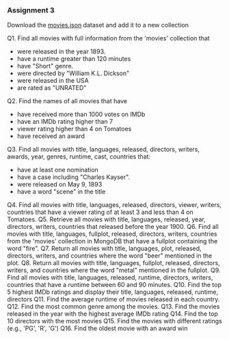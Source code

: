 ### Assignment 3


Download the [movies.json](https://github.com/smaranjitghose/ParulUniversityMEAN/blob/main/practice_problems/datasets/movies.json) dataset and add it to a new collection


Q1. Find all movies with full information from the 'movies' collection that 

 - were released in the year 1893.
 - have	a runtime greater than 120 minutes
 - have "Short" genre.
 - were directed by "William K.L. Dickson"
 - were released in the USA
 - are rated as "UNRATED"

Q2. Find the names of all  movies that have

 - have received more than 1000 votes on IMDb
 - have an IMDb rating higher than 7
 - viewer rating higher than 4 on Tomatoes
 - have received an award

Q3. Find all movies with title, languages, released, directors, writers, awards, year, genres, runtime, cast, countries that:
 
 - have at least one nomination
 - have a case including "Charles Kayser".
 - were released on May 9, 1893
 - have a word "scene" in the title

Q4.  Find all movies with title, languages, released, directors, viewer, writers, countries that have a viewer rating of at least 3 and less than 4 on Tomatoes.
Q5. Retrieve all movies with title, languages, released, year, directors, writers, countries that released before the year 1900.
Q6.  Find all movies with title, languages, fullplot, released, directors, writers, countries from the 'movies' collection in MongoDB that have a fullplot containing the word "fire".
Q7. Return all movies with title, languages, plot, released, directors, writers, and countries where the word "beer" mentioned in the plot.
Q8. Return all movies with title, languages, fullplot, released, directors, writers, and countries where the word "metal" mentioned in the fullplot.
Q9. Find all movies with title, languages, released, runtime, directors, writers, countries that have a runtime between 60 and 90 minutes.
Q10. Find the top 5 highest IMDb ratings and display their title, languages, released, runtime, directors
Q11. Find the average runtime of movies released in each country.
Q12. Find the most common genre among the movies.
Q13. Find the movies released in the year with the highest average IMDb rating
Q14. Find the top 10 directors with the most movies 
Q15. Find the movies with different ratings (e.g., 'PG', 'R', 'G') 
Q16. Find the oldest movie with an award win 


